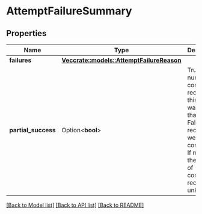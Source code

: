# AttemptFailureSummary

## Properties

Name | Type | Description | Notes
------------ | ------------- | ------------- | -------------
**failures** | [**Vec<crate::models::AttemptFailureReason>**](AttemptFailureReason.md) |  | 
**partial_success** | Option<**bool**> | True if the number of committed records for this attempt was greater than 0. False if 0 records were committed. If not set, the number of committed records is unknown. | [optional]

[[Back to Model list]](../README.md#documentation-for-models) [[Back to API list]](../README.md#documentation-for-api-endpoints) [[Back to README]](../README.md)


